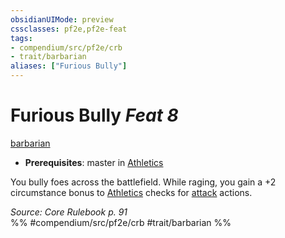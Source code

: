 ```yaml
---
obsidianUIMode: preview
cssclasses: pf2e,pf2e-feat
tags:
- compendium/src/pf2e/crb
- trait/barbarian
aliases: ["Furious Bully"]
---
```

# Furious Bully  *Feat 8*  
[barbarian](rules/traits/barbarian.md "Barbarian Class Trait")  

- **Prerequisites**: master in [Athletics](compendium/skills.md#Athletics)

You bully foes across the battlefield. While raging, you gain a +2 circumstance bonus to [Athletics](compendium/skills.md#Athletics) checks for [attack](rules/traits/attack.md "Attack Combat Trait") actions.

*Source: Core Rulebook p. 91*  
%% #compendium/src/pf2e/crb #trait/barbarian %%